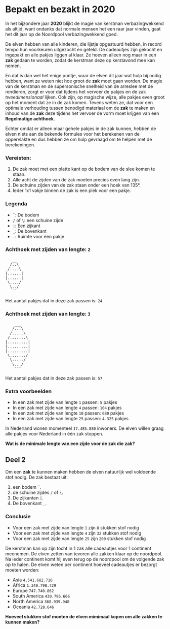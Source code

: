 # Bepakt en bezakt in 2020

In het bijzondere jaar **2020** blijkt de magie van kerstman verbazingwekkend als altijd, want ondanks dat normale mensen het een raar jaar vinden, gaat het dit jaar op de Noordpool verbazingwekkend goed.

De elven hebben van alle kinderen, die lijstje opgestuurd hebben, in record tempo hun voorkeuren uitgezocht en geteld.
De cadeautjes zijn gekocht en ingepakt en alle pakjes liggen al klaar.
Ze hoeven alleen nog maar in een **zak** gedaan te worden, zodat de kerstman deze op kerstavond mee kan nemen.

En dat is dan wel het enige puntje, waar de elven dit jaar wat hulp bij nodig hebben, want ze weten niet hoe groot de **zak** moet gaan worden.
De magie van de kerstman en de supersonische snelheid van de arreslee met de rendieren, zorgt er voor dat tijdens het vervoer de pakjes en de zak _tweedimensionaal_ lijken.
Ook zijn, op magische wijze, alle pakjes even groot op het moment dat ze in de zak komen. Tevens weten ze, dat voor een optimale verhouding tussen benodigd materiaal om de **zak** te maken en inhoud van de **zak** deze tijdens het vervoer de vorm moet krijgen van een **Regelmatige achthoek**.

Echter omdat er alleen maar gehele pakjes in de zak kunnen, hebben de elven niets aan de bekende formules voor het berekenen van de oppervlakte en dus hebben ze om hulp gevraagd om te helpen met de berekeningen.

### Vereisten:

1. De zak moet met een platte kant op de bodem van de slee komen te staan.
2. Alle acht de zijden van de zak moeten precies even lang zijn.
3. De schuine zijden van de zak staan onder een hoek van 135°.
4. Ieder 1x1 vakje binnen de zak is een plek voor een pakje.

### Legenda

-   `‾`: De bodem
-   `/` of `\`: een schuine zijde
-   `|`: Een zijkant
-   `_`: De bovenkant
-   `.`: Ruimte voor één pakje

### Achthoek met zijden van lengte: `2`
```
   __
  /..\
 /....\
|......|
|......|
 \..../
  \../
   ¯¯
```
Het aantal pakjes dat in deze zak passen is: `24`

### Achthoek met zijden van lengte: `3`
```
    ___
   /...\
  /.....\
 /.......\
|.........|
|.........|
|.........|
 \......./
  \...../
   \.../
    ¯¯¯
```
Het aantal pakjes dat in deze zak passen is: `57`

### Extra voorbeelden

-   In een zak met zijde van lengte `1` passen: `5` pakjes
-   In een zak met zijde van lengte `4` passen: `104` pakjes
-   In een zak met zijde van lengte `10` passen: `680` pakjes
-   In een zak met zijde van lengte `25` passen: `4.325` pakjes

In Nederland wonen momenteel `17.485.880` inwoners.
De elven willen graag alle pakjes voor Nederland in één zak stoppen.
  
**Wat is de minimale lengte van een zijde voor de zak die zak?**

## Deel 2

Om een **zak** te kunnen maken hebben de elven natuurlijk wel voldoende stof nodig. De zak bestaat uit:

1. een bodem `‾`.
2. de schuine zijdes `/` of `\`.
3. De zijkanten `|`.
4. De bovenkant `_`.

### Conclusie

-   Voor een zak met zijde van lengte `1` zijn `8` stukken stof nodig
-   Voor een zak met zijde van lengte `4` zijn `32` stukken stof nodig
-   Voor een zak met zijde van lengte `25` zijn `200` stukken stof nodig

De kerstman kan op zijn tocht in 1 zak alle cadeautjes voor 1 continent meenemen.
De elven zetten van tevoren alle zakken klaar op de noordpool.
Na ieder continent komt hij even terug op de noordpool om de volgende zak op te halen.
De elven weten per continent hoeveel cadeautjes er bezorgt moeten worden:

-   Asia `4.541.682.716`
-   Africa `1.340.798.729`
-   Europe `747.740.862`
-   South America `430.796.666`
-   North America `368.939.948`
-   Oceania `42.728.646`

**Hoeveel stukken stof moeten de elven mimimaal kopen om alle zakken te kunnen maken?**